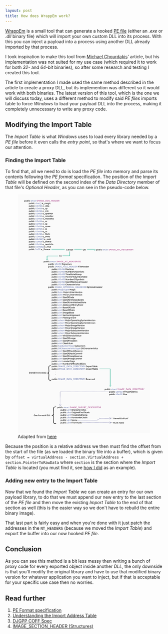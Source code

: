 ```yaml
---
layout: post
title: How does WrappEm work?
---
```


[WrappEm] is a small tool that can generate a hooked [PE file] (either an _.exe_ or _.dll_ binary file) which will import your own custom DLL into its process. With this you can inject a payload into a process using another DLL already imported by that process.

I took inspiration to make this tool from [Michael Chourdakis]' article, but his implementation was not suited for my use case (which required it to work for both _32-_ and _64-bit_ binaries), so after some research and testing I created this tool.

The first implementation I made used the same method described in the article to create a proxy DLL, but its implemention was different so it would work with both binaries. The latest version of this tool, which is the one we will discuss today, uses a different method to modify said _PE files_ imports table to force _Windows_ to load your payload DLL into the process, making it completely unnecessary to write any proxy code.

## Modifying the Import Table

The _Import Table_ is what _Windows_ uses to load every library needed by a _PE file_ before it even calls the _entry point_, so that's where we want to focus our attention.

### Finding the Import Table

To find that, all we need to do is load the _PE file_ into memory and parse its contents following the _PE format_ specification. The position of the _Import Table_ will be defined on the second index of the _Data Directory_ member of that file's _Optional Header_, as you can see in the pseudo-code below.

 <figure>
  <img src="/assets/img/dos.png" alt="PE Format">
  <figcaption>
    <span>Adapted from</span>
    <a href="http://sandsprite.com/CodeStuff/Understanding_imports.html">here</a>
  </figcaption>
</figure> 

Because the position is a relative address we then must find the offset from the start of the file (as we loaded the binary file into a buffer), which is given by `offset = virtualAddress - section.VirtualAddress + section.PointerToRawData` where `section` is the section where the _Import Table_ is located (you must find it, see [how I did](https://github.com/oAGoulart/wrappem/blob/6d0c7f1827c63ccea13e7c8b4140410cd1ea44b5/wrappem.cpp#L97-L109) as an example).

### Adding new entry to the Import Table

Now that we found the _Import Table_ we can create an entry for our own payload library, to do that we must append our new entry to the last section of the _PE file_ and then move the existing _Import Table_ to the end of that section as well (this is the easier way so we don't have to rebuild the entire binary image).

That last part is fairly easy and when you're done with it just patch the addresses in the `NT_HEADERS` (because we moved the _Import Table_) and export the buffer into our now hooked _PE file_.

## Conclusion

As you can see this method is a bit less messy then writing a bunch of proxy code for every exported object inside another _DLL_, the only downside is that you'll modify the original library and have to use that modified binary version for whatever application you want to inject, but if that is acceptable for your specific use case then no worries.

## Read further

1. [PE Format specification](https://docs.microsoft.com/en-us/windows/win32/debug/pe-format)
2. [Understanding the Import Address Table](http://sandsprite.com/CodeStuff/Understanding_imports.html)
3. [DJGPP COFF Spec](http://www.delorie.com/djgpp/doc/coff/)
4. [IMAGE_SECTION_HEADER (Structures)](http://pinvoke.net/default.aspx/Structures.IMAGE_SECTION_HEADER)

[WrappEm]: https://github.com/oAGoulart/wrappem
[PE file]: https://docs.microsoft.com/en-us/windows/win32/debug/pe-format
[Michael Chourdakis]: https://www.codeproject.com/articles/16541/create-your-proxy-dlls-automatically

